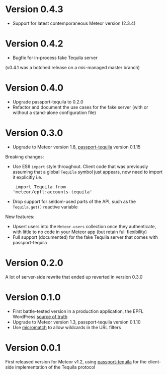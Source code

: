 # Version 0.4.3

- Support for latest contemporaneous Meteor version (2.3.4)

# Version 0.4.2

- Bugfix for in-process fake Tequila server

(v0.4.1 was a botched release on a mis-managed master branch)

# Version 0.4.0

- Upgrade passport-tequila to 0.2.0
- Refactor and document the use cases for the fake server (with or without a stand-alone configuration file)

# Version 0.3.0

- Upgrade to Meteor version 1.8,
  [passport-tequila](https://www.npmjs.com/package/passport-tequila)
  version 0.1.15

Breaking changes:
- Use ES6 `import` style throughout. Client code that was previously assuming that a global
  `Tequila` symbol just appears, now need to import it explicitly i.e.<pre>
  import Tequila from 'meteor/epfl:accounts-tequila'</pre>
- Drop support for seldom-used parts of the API, such as the `Tequila.get()` reactive variable

New features:
- Upsert users into the `Meteor.users` collection once they authenticate, with little to no
  code in your Meteor app (but retain full flexibility)
- Full support (documented) for the fake Tequila server that comes with passport-tequila

# Version 0.2.0

A lot of server-side rewrite that ended up reverted in version 0.3.0

# Version 0.1.0

- First battle-tested version in a production application, the EPFL WordPress [source of truth](https://github.com/epfl-si/wp-veritas)
- Upgrade to Meteor version 1.3, passport-tequila version 0.1.10
- Use [micromatch](https://www.npmjs.com/package/micromatch) to allow wildcards in the URL filters

# Version 0.0.1

First released version for Meteor v1.2, using
[passport-tequila](https://www.npmjs.com/package/passport-tequila) for
the client-side implementation of the Tequila protocol
